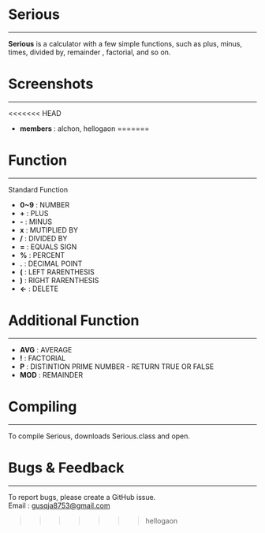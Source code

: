 # **Serious**
-------------------
**Serious** 
is a calculator with a few simple functions, such as plus, minus, times, divided by, remainder , factorial,  and so on.

# **Screenshots**
------------

<<<<<<< HEAD
* **members** : alchon, hellogaon
=======

# **Function** 
--------------

Standard Function  
- **0~9** : NUMBER
- **+** :  PLUS
- **-** :  MINUS
- **x** : MUTIPLIED BY
- **/** : DIVIDED BY
- **=** : EQUALS SIGN
- **%** : PERCENT
- **.** : DECIMAL POINT
- **(** : LEFT RARENTHESIS
- **)** : RIGHT RARENTHESIS
- **<-** : DELETE


# Additional Function
----------------
- **AVG** : AVERAGE  
- **!** : FACTORIAL  
- **P** : DISTINTION PRIME NUMBER - RETURN TRUE OR FALSE  
- **MOD** : REMAINDER

# **Compiling**  
-------------------
To compile Serious, downloads Serious.class and open.


# **Bugs & Feedback**
-------------
To report bugs, please create a GitHub issue.  
Email : gusqja8753@gmail.com
>>>>>>> hellogaon
